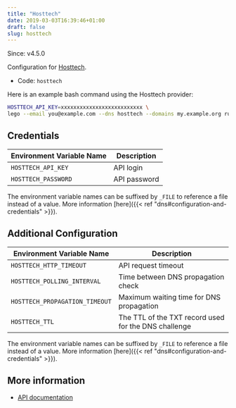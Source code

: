 ```yaml
---
title: "Hosttech"
date: 2019-03-03T16:39:46+01:00
draft: false
slug: hosttech
---
```


<!-- THIS DOCUMENTATION IS AUTO-GENERATED. PLEASE DO NOT EDIT. -->
<!-- providers/dns/hosttech/hosttech.toml -->
<!-- THIS DOCUMENTATION IS AUTO-GENERATED. PLEASE DO NOT EDIT. -->

Since: v4.5.0

Configuration for [Hosttech](https://www.hosttech.eu/).


<!--more-->

- Code: `hosttech`

Here is an example bash command using the Hosttech provider:

```bash
HOSTTECH_API_KEY=xxxxxxxxxxxxxxxxxxxxxxxxxx \
lego --email you@example.com --dns hosttech --domains my.example.org run
```




## Credentials

| Environment Variable Name | Description |
|-----------------------|-------------|
| `HOSTTECH_API_KEY` | API login |
| `HOSTTECH_PASSWORD` | API password |

The environment variable names can be suffixed by `_FILE` to reference a file instead of a value.
More information [here]({{< ref "dns#configuration-and-credentials" >}}).


## Additional Configuration

| Environment Variable Name | Description |
|--------------------------------|-------------|
| `HOSTTECH_HTTP_TIMEOUT` | API request timeout |
| `HOSTTECH_POLLING_INTERVAL` | Time between DNS propagation check |
| `HOSTTECH_PROPAGATION_TIMEOUT` | Maximum waiting time for DNS propagation |
| `HOSTTECH_TTL` | The TTL of the TXT record used for the DNS challenge |

The environment variable names can be suffixed by `_FILE` to reference a file instead of a value.
More information [here]({{< ref "dns#configuration-and-credentials" >}}).




## More information

- [API documentation](https://api.ns1.hosttech.eu/api/documentation)

<!-- THIS DOCUMENTATION IS AUTO-GENERATED. PLEASE DO NOT EDIT. -->
<!-- providers/dns/hosttech/hosttech.toml -->
<!-- THIS DOCUMENTATION IS AUTO-GENERATED. PLEASE DO NOT EDIT. -->
